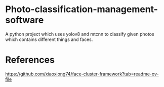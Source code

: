 # Photo-classification-management-software
A python project which uses yolov8 and mtcnn to classify given photos which contains different things and faces.
# References
https://github.com/xiaoxiong74/face-cluster-framework?tab=readme-ov-file
